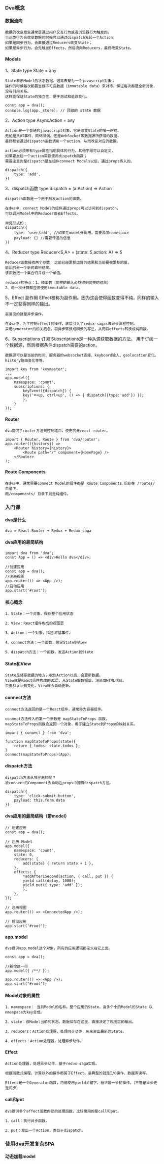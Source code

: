 ### Dva概念
#### 数据流向 
    数据的改变发生通常是通过用户交互行为或者浏览器行为触发的。
    当此类行为会改变数据的时候可以通过dispatch发起一个Action，
    如果是同步行为，会直接通过Reducers改变State；
    如果是异步行为，会先触发Effects，然后流向Reducers，最终改变State。

#### Models
1、State
    type State = any

    State表示Model的状态数据，通常表现为一个javascript对象；
    操作的时候每次都要当做不可变数据（immutable data）来对待，保证每次都是全新对象，没有引用关系。
    这样能保证State的独立性，便于测试和追踪变化。

    const app = dva();
    console.log(app._store); // 顶部的 state 数据

2、Action
    type AsyncAction = any

    Action是一个普通的javascript对象，它是改变State的唯一途径。
    无论是从UI事件、网络回调，还是WebSocket等数据源所获得的数据，
    最终都会通过dispatch函数调用一个action，从而改变对应的数据。

    action必须带有type属性指明具体的行为，其他字段可以自定义，
    如果要发起一个action需要使用dispatch函数；
    需要注意的是dispatch是在组件connect Models以后，通过props传入的。

    dispatch({
        type: 'add',
    })

3、dispatch函数
    type dispatch = (a:Action) => Action

    dispatch函数是一个用于触发action的函数。

    在dva中，connect Model的组件通过props可以访问到dispatch，
    可以调用Model中的Reducer或者Effects。

    常见形式如：
    dispatch({
        type: 'user/add', //如果在model外调用，需要添加namespace
        payload: {} //需要传递的信息
    })

4、Reducer
    type Reducer<S,A> = (state: S,action: A) => S

    Reducer函数接收两个参数: 之前已经累积运算的结果和当前要被累积的值，
    返回的是一个新的累积结果。
    该函数把一个集合归并成一个单值。

    reducer的特点：1、纯函数（同样的输入必然得到同样的结果）
    2、每一次计算都应该使用immutable data。

5、Effect 副作用
    Effect被称为副作用。因为这会使得函数变得不纯，同样的输入不一定获得同样的输出。
    
    最常见的就是异步操作。

    在dva中，为了控制effect的操作，底层引入了redux-sagas做异步流程控制。
    采用generator的相关概念，将异步转换成同步的写法，从而将effects转换成纯函数。

6、Subscriptions  订阅
    Subscriptions是一种从源获取数据的方法。
    用于订阅一个数据源，然后根据条件dispatch需要的action。
    
    数据源可以是当前的时间、服务器的websocket连接、keyboard输入、geolocation变化，history路由变化等等。

    import key from 'keymaster';
    ...
    app.model({
        namespace: 'count',
        subscriptions: {
            keyEvent({dispatch}) {
            key('⌘+up, ctrl+up', () => { dispatch({type:'add'}) });
            },
        }
    });

#### Router
    dva提供了router方法来控制路由，使用的是react-router。
    
    import { Router, Route } from 'dva/router';
    app.router(({history}) =>
        <Router history={history}>
            <Route path="/" component={HomePage} />
        </Router>
    );

#### Route Components
    在dva中，通常需要connect Model的组件都是 Route Components,组织在 /routes/ 目录下，
    而/components/ 目录下则是纯组件。


### 入门课
#### dva是什么
    dva = React-Router + Redux + Redux-saga

#### dva应用的最简结构
    
    import dva from 'dva';
    const App = () => <div>Hello dva</div>;

    //创建应用
    const app = dva();
    //注册视图
    app.router(() => <App />);
    //启动应用
    app.start('#root');

#### 核心概念
    1、State：一个对象，保存整个应用状态

    2、View：React组件构成的视图层

    3、Action：一个对象，描述UI层事件。

    4、connect方法：一个函数，绑定State到View

    5、dispatch方法：一个函数，发送Action到State

#### State和View
    State是储存数据的地方，收到Action以后，会更新数据。
    View就是React组件构成的UI层，从State取数据后，渲染成HTML代码。
    只要State有变化，View就会自动更新。
   
#### connect方法
    connect方法返回的是一个React组件，通常称为容器组件。

    connect方法传入的第一个参数是 mapStateToProps 函数，
    mapStateToProps函数会返回一个对象，用于建立State到Props的映射关系。

    import { connect } from 'dva';

    function mapStateToProps(state){
        return { todos: state.todos };
    }
    connect(mapStateToProps)(App);

#### dispatch方法
    dispatch方法从哪里来的呢？
    被connect的Component会自动在props中拥有dispatch方法。

    dispatch({
        type: 'click-submit-button',
        payload: this.form.data
    })

#### dva应用的最简结构（带model）

    // 创建应用
    const app = dva();

    // 注册 Model
    app.model({
        namespace: 'count',
        state: 0,
        reducers: {
            add(state) { return state + 1 },
        },
        effects: {
            *addAfter1Second(action, { call, put }) {
            yield call(delay, 1000);
            yield put({ type: 'add' });
            },
        },
    });

    // 注册视图
    app.router(() => <ConnectedApp />);

    // 启动应用
    app.start('#root');

#### app.model
    dva提供app.model这个对象，所有的应用逻辑都定义在它上面。
    
    const app = dva();

    //新增这一行
    app.model({ /**/ });

    app.router(() => <App />);
    app.start("#root");

#### Model对象的属性
    1、namespace： 当前Model的名称。整个应用的State，由多个小的Model的State 以nmespace为key合成。

    2、state：该Model当前的状态。数据保存在这里，直接决定了视图层的输出。

    3、reducers：Action处理器，处理同步动作，用来算出最新的State。

    4、effects：Action处理器，处理异步动作。

#### Effect
    Action处理器，处理异步动作，基于redux-saga实现。
    
    根据函数式编程，计算以外的操作都属于Effect。最典型的就是I/O操作，数据库读写。

    Effect是一个Generator函数，内部使用yield关键字，标识每一步的操作。（不管是异步还是同步）

#### call和put
    dva提供多个effect函数内部的处理函数，比较常用的是call和put。

    1、call：执行异步函数。

    2、put：发出一个Action，类似于dispatch。

### 使用dva开发复杂SPA
#### 动态加载model
    
#### 
